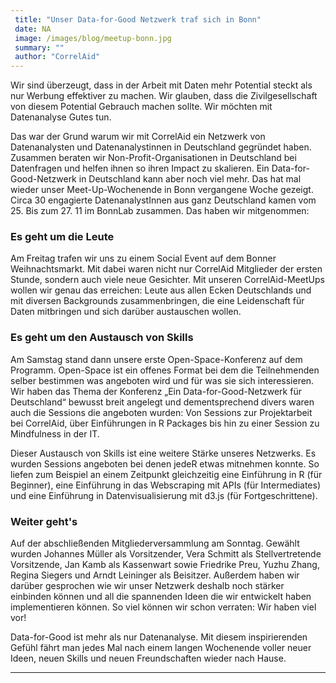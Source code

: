 ```yaml
---
 title: "Unser Data-for-Good Netzwerk traf sich in Bonn"
 date: NA
 image: /images/blog/meetup-bonn.jpg
 summary: ""
 author: "CorrelAid"
---
```



Wir sind überzeugt, dass in der Arbeit mit Daten mehr Potential steckt
als nur Werbung effektiver zu machen. Wir glauben, dass die
Zivilgesellschaft von diesem Potential Gebrauch machen sollte. Wir
möchten mit Datenanalyse Gutes tun.

Das war der Grund warum wir mit CorrelAid ein Netzwerk von
Datenanalysten und Datenanalystinnen in Deutschland gegründet haben.
Zusammen beraten wir Non-Profit-Organisationen in Deutschland bei
Datenfragen und helfen ihnen so ihren Impact zu skalieren. Ein
Data-for-Good-Netzwerk in Deutschland kann aber noch viel mehr. Das hat
mal wieder unser Meet-Up-Wochenende in Bonn vergangene Woche gezeigt.
Circa 30 engagierte DatenanalystInnen aus ganz Deutschland kamen vom 25.
Bis zum 27. 11 im BonnLab zusammen. Das haben wir mitgenommen:

### Es geht um die Leute

Am Freitag trafen wir uns zu einem Social Event auf dem Bonner
Weihnachtsmarkt. Mit dabei waren nicht nur CorrelAid Mitglieder der
ersten Stunde, sondern auch viele neue Gesichter. Mit unseren
CorrelAid-MeetUps wollen wir genau das erreichen: Leute aus allen Ecken
Deutschlands und mit diversen Backgrounds zusammenbringen, die eine
Leidenschaft für Daten mitbringen und sich darüber austauschen wollen.

### Es geht um den Austausch von Skills

Am Samstag stand dann unsere erste Open-Space-Konferenz auf dem
Programm. Open-Space ist ein offenes Format bei dem die Teilnehmenden
selber bestimmen was angeboten wird und für was sie sich interessieren.
Wir haben das Thema der Konferenz „Ein Data-for-Good-Netzwerk für
Deutschland“ bewusst breit angelegt und dementsprechend divers waren
auch die Sessions die angeboten wurden: Von Sessions zur Projektarbeit
bei CorrelAid, über Einführungen in R Packages bis hin zu einer Session
zu Mindfulness in der IT.

Dieser Austausch von Skills ist eine weitere Stärke unseres Netzwerks.
Es wurden Sessions angeboten bei denen jedeR etwas mitnehmen konnte. So
liefen zum Beispiel an einem Zeitpunkt gleichzeitig eine Einführung in R
(für Beginner), eine Einführung in das Webscraping mit APIs (für
Intermediates) und eine Einführung in Datenvisualisierung mit d3.js (für
Fortgeschrittene).

### Weiter geht's

Auf der abschließenden Mitgliederversammlung am Sonntag. Gewählt wurden
Johannes Müller als Vorsitzender, Vera Schmitt als Stellvertretende
Vorsitzende, Jan Kamb als Kassenwart sowie Friedrike Preu, Yuzhu Zhang,
Regina Siegers und Arndt Leininger als Beisitzer. Außerdem haben wir
darüber gesprochen wie wir unser Netzwerk deshalb noch stärker einbinden
können und all die spannenden Ideen die wir entwickelt haben
implementieren können. So viel können wir schon verraten: Wir haben viel
vor!

Data-for-Good ist mehr als nur Datenanalyse. Mit diesem inspirierenden
Gefühl fährt man jedes Mal nach einem langen Wochenende voller neuer
Ideen, neuen Skills und neuen Freundschaften wieder nach Hause.

------------------------------------------------------------------------


